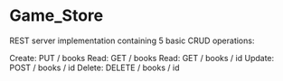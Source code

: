 # Game_Store

REST server implementation containing 5 basic CRUD operations:

Create: PUT / books
Read: GET / books
Read: GET / books / id
Update: POST / books / id
Delete: DELETE / books / id
